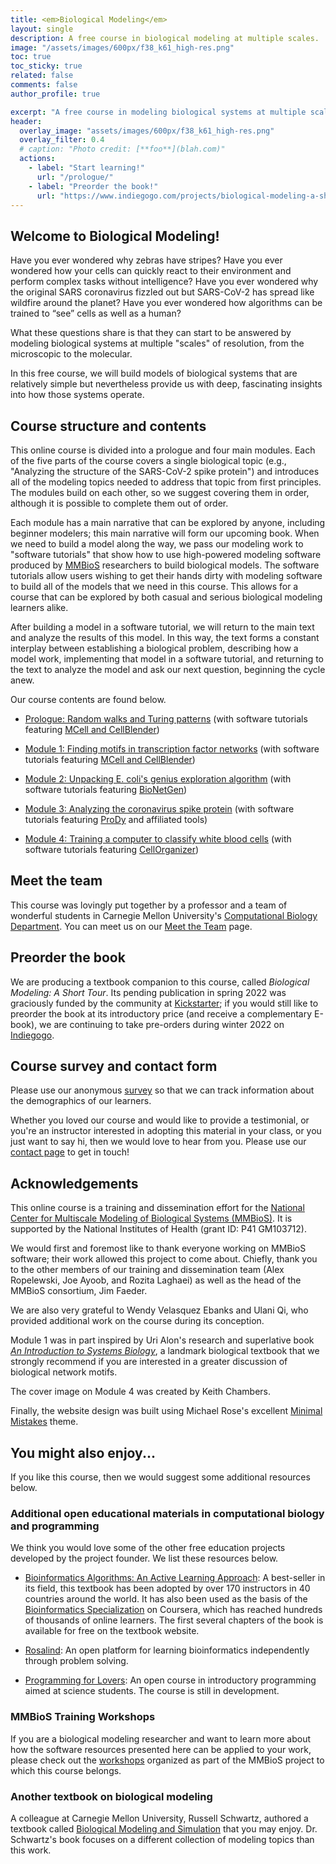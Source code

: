 ```yaml
---
title: <em>Biological Modeling</em>
layout: single
description: A free course in biological modeling at multiple scales.
image: "/assets/images/600px/f38_k61_high-res.png"
toc: true
toc_sticky: true
related: false
comments: false
author_profile: true

excerpt: "A free course in modeling biological systems at multiple scales."
header:
  overlay_image: "assets/images/600px/f38_k61_high-res.png"
  overlay_filter: 0.4
  # caption: "Photo credit: [**foo**](blah.com)"
  actions:
    - label: "Start learning!"
      url: "/prologue/"
    - label: "Preorder the book!"
      url: "https://www.indiegogo.com/projects/biological-modeling-a-short-tour/x/28195870#/"
---
```


## Welcome to Biological Modeling!

Have you ever wondered why zebras have stripes? Have you ever wondered how your cells can quickly react to their environment and perform complex tasks without intelligence? Have you ever wondered why the original SARS coronavirus fizzled out but SARS-CoV-2 has spread like wildfire around the planet? Have you ever wondered how  algorithms can be trained to “see” cells as well as a human?

What these questions share is that they can start to be answered by modeling biological systems at multiple "scales" of resolution, from the microscopic to the molecular.

In this free course, we will build models of biological systems that are relatively simple but nevertheless provide us with deep, fascinating insights into how those systems operate.

## Course structure and contents

This online course is divided into a prologue and four main modules. Each of the five parts of the course covers a single biological topic (e.g., "Analyzing the structure of the SARS-CoV-2 spike protein") and introduces all of the modeling topics needed to address that topic from first principles. The modules build on each other, so we suggest covering them in order, although it is possible to complete them out of order.

Each module has a main narrative that can be explored by anyone, including beginner modelers; this main narrative will form our upcoming book. When we need to build a model along the way, we pass our modeling work to "software tutorials" that show how to use high-powered modeling software produced by <a href="http://mmbios.pitt.edu" target="_blank">MMBioS</a> researchers to build biological models. The software tutorials allow users wishing to get their hands dirty with modeling software to build all of the models that we need in this course. This allows for a course that can be explored by both casual and serious biological modeling learners alike.

After building a model in a software tutorial, we will return to the main text and analyze the results of this model. In this way, the text forms a constant interplay between establishing a biological problem, describing how a model work, implementing that model in a software tutorial, and returning to the text to analyze the model and ask our next question, beginning the cycle anew.

Our course contents are found below.

* [Prologue: Random walks and Turing patterns](../prologue/) (with software tutorials featuring <a href="https://mcell.org" target="_blank">MCell and CellBlender</a>)

* [Module 1: Finding motifs in transcription factor networks](../motifs/home) (with software tutorials featuring <a href="https://mcell.org" target="_blank">MCell and CellBlender</a>)

* [Module 2: Unpacking E. coli's genius exploration algorithm](../chemotaxis/home) (with software tutorials featuring <a href="http://bionetgen.org" target="_blank">BioNetGen</a>)

* [Module 3: Analyzing the coronavirus spike protein](../coronavirus/home) (with software tutorials featuring <a href="http://prody.csb.pitt.edu" target="_blank">ProDy</a> and affiliated tools)

* [Module 4: Training a computer to classify white blood cells](../white_blood_cells/home) (with software tutorials featuring <a href="http://www.cellorganizer.org" target="_blank">CellOrganizer</a>)

## Meet the team

This course was lovingly put together by a professor and a team of wonderful students in Carnegie Mellon University's <a href="https://cbd.cmu.edu" target="_blank">Computational Biology Department</a>. You can meet us on our [Meet the Team](meet-the-team) page.

## Preorder the book

We are producing a textbook companion to this course, called <em>Biological Modeling: A Short Tour</em>. Its pending publication in spring 2022 was graciously funded by the community at <a href="https://www.kickstarter.com/projects/phillipcompeau/biological-modeling-a-short-tour" target="_blank">Kickstarter</a>; if you would still like to preorder the book at its introductory price (and receive a complementary E-book), we are continuing to take pre-orders during winter 2022 on <a href="https://www.indiegogo.com/projects/biological-modeling-a-short-tour/x/28195870#/" target="_blank">Indiegogo</a>.

## Course survey and contact form

Please use our anonymous <a href="https://forms.gle/egmmBxGtBciDPYNS8" target="_blank">survey</a> so that we can track information about the demographics of our learners.

Whether you loved our course and would like to provide a testimonial, or you're an instructor interested in adopting this material in your class, or you just want to say hi, then we would love to hear from you. Please use our [contact page](contact) to get in touch!

## Acknowledgements

This online course is a training and dissemination effort for the <a href="https://mmbios.pitt.edu" target="_blank">National Center for Multiscale Modeling of Biological Systems (MMBioS)</a>. It is supported by the National Institutes of Health (grant ID: P41 GM103712).

We would first and foremost like to thank everyone working on MMBioS software; their work allowed this project to come about. Chiefly, thank you to the other members of our training and dissemination team (Alex Ropelewski, Joe Ayoob, and Rozita Laghaei) as well as the head of the MMBioS consortium, Jim Faeder.

We are also very grateful to Wendy Velasquez Ebanks and Ulani Qi, who provided additional work on the course during its conception.

Module 1 was in part inspired by Uri Alon's research and superlative book <a href="https://www.amazon.com/Introduction-Systems-Biology-Mathematical-Computational/dp/1439837171" target="_blank"><i>An Introduction to Systems Biology</i></a>, a landmark biological textbook that we strongly recommend if you are interested in a greater discussion of biological network motifs.

The cover image on Module 4 was created by Keith Chambers.

Finally, the website design was built using Michael Rose's excellent <a href="https://mmistakes.github.io/minimal-mistakes/" target="_blank">Minimal Mistakes</a> theme.

## You might also enjoy...

If you like this course, then we would suggest some additional resources below.

### Additional open educational materials in computational biology and programming

We think you would love some of the other free education projects developed by the project founder.  We list these resources below.

* <a href="https://bioinformaticsalgorithms.org" target="_blank">Bioinformatics Algorithms: An Active Learning Approach</a>: A best-seller in its field, this textbook has been adopted by over 170 instructors in 40 countries around the world. It has also been used as the basis of the <a href="https://www.coursera.org/specializations/bioinformatics" target="_blank">Bioinformatics Specialization</a> on Coursera, which has reached hundreds of thousands of online learners. The first several chapters of the book is available for free on the textbook website.

* <a href="http://rosalind.info" target="_blank">Rosalind</a>: An open platform for learning bioinformatics independently through problem solving.

* <a href="http://compeau.cbd.cmu.edu/programming-for-lovers/" target="_blank">Programming for Lovers</a>: An open course in introductory programming aimed at science students. The course is still in development.

### MMBioS Training Workshops

If you are a biological modeling researcher and want to learn more about how the software resources presented here can be applied to your work, please check out the <a href="https://mmbios.pitt.edu/outreach/workshops" target="_blank">workshops</a> organized as part of the MMBioS project to which this course belongs.

### Another textbook on biological modeling

A colleague at Carnegie Mellon University, Russell Schwartz, authored a textbook called <a href="https://mitpress.mit.edu/books/biological-modeling-and-simulation" target="_blank">Biological Modeling and Simulation</a> that you may enjoy. Dr. Schwartz's book focuses on a different collection of modeling topics than this work.

